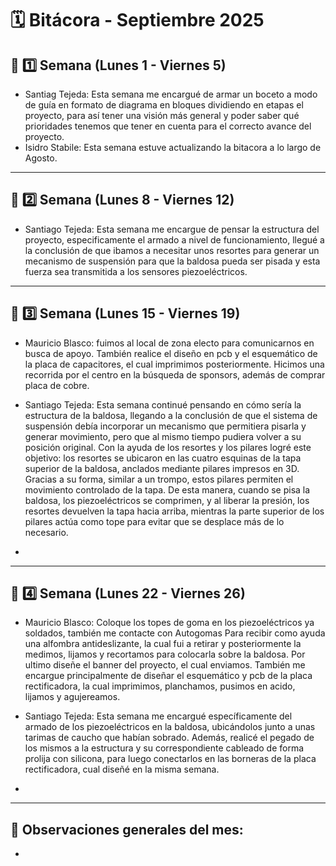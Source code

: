 # 🗓️ Bitácora - Septiembre 2025

## 📅 1️⃣ Semana (Lunes 1 - Viernes 5)


-  Santiag Tejeda: Esta semana me encargué de armar un boceto a modo de guía en formato de diagrama en bloques dividiendo en etapas el proyecto, para así tener una visión más general y poder saber qué prioridades tenemos que tener en cuenta para el correcto avance del proyecto.
-  Isidro Stabile: Esta semana estuve actualizando la bitacora a lo largo de Agosto.

---

## 📅 2️⃣ Semana (Lunes 8 - Viernes 12)


-  Santiago Tejeda: Esta semana me encargue de pensar la estructura del proyecto, especificamente el armado a nivel de funcionamiento, llegué a la conclusión de que ibamos a necesitar unos resortes para generar un mecanismo de suspensión para que la baldosa pueda ser pisada y esta fuerza sea transmitida a los sensores piezoeléctricos. 

---

## 📅 3️⃣ Semana (Lunes 15 - Viernes 19)

-  Mauricio Blasco: fuimos al local de zona electo para comunicarnos en busca de apoyo. También realice el diseño en pcb y el esquemático de la placa de capacitores, el cual imprimimos posteriormente. Hicimos una recorrida por el centro en la búsqueda de sponsors, además de comprar placa de cobre.


-  Santiago Tejeda: Esta semana continué pensando en cómo sería la estructura de la baldosa, llegando a la conclusión de que el sistema de suspensión debía incorporar un mecanismo que permitiera pisarla y generar movimiento, pero que al mismo tiempo pudiera volver a su posición original.
Con la ayuda de los resortes y los pilares logré este objetivo: los resortes se ubicaron en las cuatro esquinas de la tapa superior de la baldosa, anclados mediante pilares impresos en 3D. Gracias a su forma, similar a un trompo, estos pilares permiten el movimiento controlado de la tapa. De esta manera, cuando se pisa la baldosa, los piezoeléctricos se comprimen, y al liberar la presión, los resortes devuelven la tapa hacia arriba, mientras la parte superior de los pilares actúa como tope para evitar que se desplace más de lo necesario.

-  

---

## 📅 4️⃣ Semana (Lunes 22 - Viernes 26)

-  Mauricio Blasco: Coloque los topes de goma en los piezoeléctricos ya soldados, también me contacte con Autogomas Para recibir como ayuda una alfombra antideslizante, la cual fui a retirar y posteriormente la medimos, lijamos y recortamos para colocarla sobre la baldosa. Por ultimo diseñe el banner del proyecto, el cual enviamos. También me encargue principalmente de diseñar el esquemático y pcb de la placa rectificadora, la cual imprimimos, planchamos, pusimos en acido, lijamos y agujereamos.

-  Santiago Tejeda: Esta semana me encargué específicamente del armado de los piezoeléctricos en la baldosa, ubicándolos junto a unas tarimas de caucho que habían sobrado. Además, realicé el pegado de los mismos a la estructura y su correspondiente cableado de forma prolija con silicona, para luego conectarlos en las borneras de la placa rectificadora, cual diseñé en la misma semana.

-  

---

🧾 **Observaciones generales del mes:**  
-  
-  
